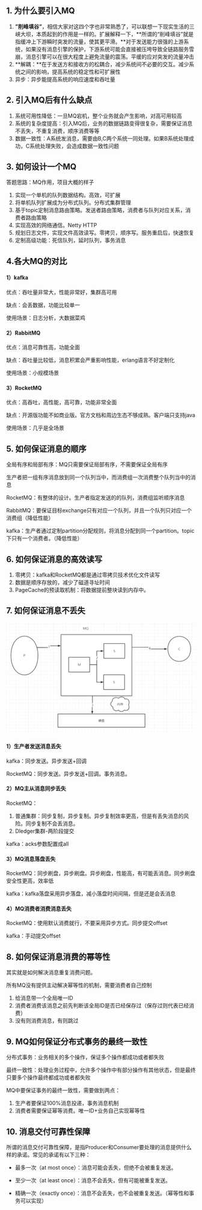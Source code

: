 ## 1. 为什么要引入MQ

1. **”削峰填谷”**，相信大家对这四个字也非常熟悉了，可以联想一下现实生活的三峡大坝，本质起到的作用是一样的。扩展解释一下，**所谓的“削峰填谷”就是指缓冲上下游瞬时突发的流量，使其更平滑。**对于发送能力很强的上游系统，如果没有消息引擎的保护，下游系统可能会直接被压垮导致全链路服务雪崩，消息引擎可以在很大程度上避免流量的震荡。平缓的应对突发的流量冲击
2. **解耦：**在于发送方和接收方的松耦合，减少系统间不必要的交互。减少系统之间的影响，提高系统的稳定性和可扩展性
3. 异步：异步能提高系统的响应速度和吞吐量

## 2. 引入MQ后有什么缺点

1. 系统可用性降低：一旦MQ宕机，整个业务就会产生影响，对高可用较高
2. 系统的复杂度提高：引入MQ后，业务的数据链路变得很复杂，需要保证消息不丢失，不重复消费，顺序消费等等
3. 数据一致性：A系统发消息，需要由B,C两个系统一同处理。如果B系统处理成功，C系统处理失败，会造成数据一致性问题

## 3. 如何设计一个MQ

答题思路：MQ作用，项目大概的样子

1. 实现一个单机的队列数据结构。高效，可扩展
2. 将单机队列扩展成为分布式队列。分布式集群管理
3. 基于topic定制消息路由策略。发送者路由策略，消费者与队列对应关系，消费者路由策略
4. 实现高效的网络通信。Netty HTTP
5. 规划日志文件，实现文件高效读写。零拷贝，顺序写。服务重启后，快速恢复
6. 定制高级功能：死信队列，延时队列，事务消息

## 4.各大MQ的对比 

#### 1）kafka

优点：吞吐量非常大，性能非常好，集群高可用

缺点：会丢数据，功能比较单一

使用场景：日志分析，大数据菜鸡

#### 2）RabbitMQ

优点：消息可靠性高，功能全面

缺点：吞吐量比较低，消息积累会严重影响性能，erlang语言不好定制化

使用场景：小规模场景

#### 3）RocketMQ

优点：高吞吐，高性能，高可靠，功能非常全面

缺点：开源版功能不如商业版。官方文档和周边生态不够成熟。客户端只支持java

使用场景：几乎是全场景

## 5. 如何保证消息的顺序

全局有序和局部有序：MQ只需要保证局部有序，不需要保证全局有序

生产者把一组有序消息放到同一个队列当中，而消费组一次消费整个队列当中的消息

RocketMQ：有整体的设计。生产者指定发送的的队列，消费组监听顺序消息

RabbitMQ：要保证目标exchange只有对应一个队列，并且一个队列只对应一个消费组（降低性能）

kafka：生产者通过定制partition分配规则，将消息分配到同一个partition。topic下只有一个消费者。（降低性能）

## 6. 如何保证消息的高效读写

1. 零拷贝：kafka和RocketMQ都是通过零拷贝技术优化文件读写
2. 数据是顺序存放的，减少了磁道寻址时间
3. PageCache的预读取机制：将数据提前整块读到内存中。

## 7. 如何保证消息不丢失

![](/消息队列/images/消息丢失的场景.png)

#### 1）生产者发送消息丢失

kafka：同步发送。异步发送+回调

RocketMQ：同步发送。异步发送+回调。事务消息。

#### 2）MQ主从消息同步丢失

RocketMQ：

1. 普通集群：同步复制，异步复制。异步复制效率更高，但是有丢失消息的风险。同步复制不会丢消息。
2. Dledger集群-两阶段提交

kafka：acks参数配置成all

#### 3）MQ消息落盘丢失

RocketMQ：同步刷盘，异步刷盘。异步刷盘，性能高，有可能丢消息。同步刷盘安全性更高，效率低

kafka：kafka落盘采用异步落盘，减小落盘时间间隔，但是还是会丢消息

#### 4）MQ消费者消费消息丢失

RocketMQ：使用默认消费就行，不要采用异步方式。同步提交offset

kafka：手动提交offset

## 8. 如何保证消息消费的幂等性

其实就是如何解决消息重复消费问题。

所有MQ没有提供主动解决幂等性的机制，需要消费者自己控制

1. 给消息带一个全局唯一ID
2. 消费者消费该消息之前先判断该全局ID是否已经保存过（保存过则代表已经消费）
3. 没有则消费消息，有则跳过

## 9. MQ如何保证分布式事务的最终一致性

分布式事务：业务相关的多个操作，保证多个操作都成功或者都失败

最终一致性：处理业务过程中，允许多个操作中有部分操作有其他状态，但是最终只要多个操作最终都成功或者都失败

MQ中要保证事务的最终一致性，需要做到两点：

1. 生产者要保证100%消息投递，事务消息机制
2. 消费者需要保证幂等消费。唯一ID+业务自己实现幂等性

## 10. 消息交付可靠性保障

所谓的消息交付可靠性保障，是指Producer和Consumer要处理的消息提供什么样的承诺。常见的承诺有以下三种：

- 最多一次（at most once）：消息可能会丢失，但绝不会被重复发送。

- 至少一次（at least once）：消息不会丢失，但有可能被重复发送。

- 精确一次（exactly once）：消息不会丢失，也不会被重复发送。（幂等性和事务可以实现）